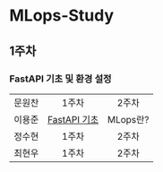 # MLops-Study 

## 1주차
### FastAPI 기초 및 환경 설정
|  |  | |
|:---:|:---:|:---:|
|문원찬|1주차|2주차|
|이용준|[FastAPI 기초](https://github.com/elwhyjay/MLops-Study/blob/main/1st-week/%EC%9D%B4%EC%9A%A9%EC%A4%80/1st-week.md)|MLops란?|
|정수현|1주차|2주차|
|최현우|1주차|2주차|
